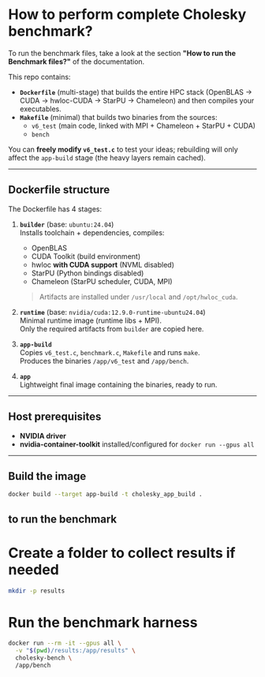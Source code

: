 # How to perform complete Cholesky benchmark?

To run the benchmark files, take a look at the section **"How to run the Benchmark files?"** of the documentation.

This repo contains:

* **`Dockerfile`** (multi-stage) that builds the entire HPC stack (OpenBLAS → CUDA → hwloc-CUDA → StarPU → Chameleon) and then compiles your executables.
* **`Makefile`** (minimal) that builds two binaries from the sources:
  * `v6_test` (main code, linked with MPI + Chameleon + StarPU + CUDA)
  * `bench`

You can **freely modify `v6_test.c`** to test your ideas; rebuilding will only affect the `app-build` stage (the heavy layers remain cached).

---

## Dockerfile structure

The Dockerfile has 4 stages:

1. **`builder`** (base: `ubuntu:24.04`)  
   Installs toolchain + dependencies, compiles:
   * OpenBLAS  
   * CUDA Toolkit (build environment)  
   * hwloc **with CUDA support** (NVML disabled)  
   * StarPU (Python bindings disabled)  
   * Chameleon (StarPU scheduler, CUDA, MPI)

   > Artifacts are installed under `/usr/local` and `/opt/hwloc_cuda`.

2. **`runtime`** (base: `nvidia/cuda:12.9.0-runtime-ubuntu24.04`)  
   Minimal runtime image (runtime libs + MPI).  
   Only the required artifacts from `builder` are copied here.

3. **`app-build`**  
   Copies `v6_test.c`, `benchmark.c`, `Makefile` and runs `make`.  
   Produces the binaries `/app/v6_test` and `/app/bench`.

4. **`app`**  
   Lightweight final image containing the binaries, ready to run.

---

## Host prerequisites

* **NVIDIA driver**  
* **nvidia-container-toolkit** installed/configured for `docker run --gpus all`

---

## Build the image

```bash
docker build --target app-build -t cholesky_app_build .
```


## to run the benchmark
# Create a folder to collect results if needed
```bash
mkdir -p results
```

# Run the benchmark harness
```bash
docker run --rm -it --gpus all \
  -v "$(pwd)/results:/app/results" \
  cholesky-bench \
  /app/bench
```

